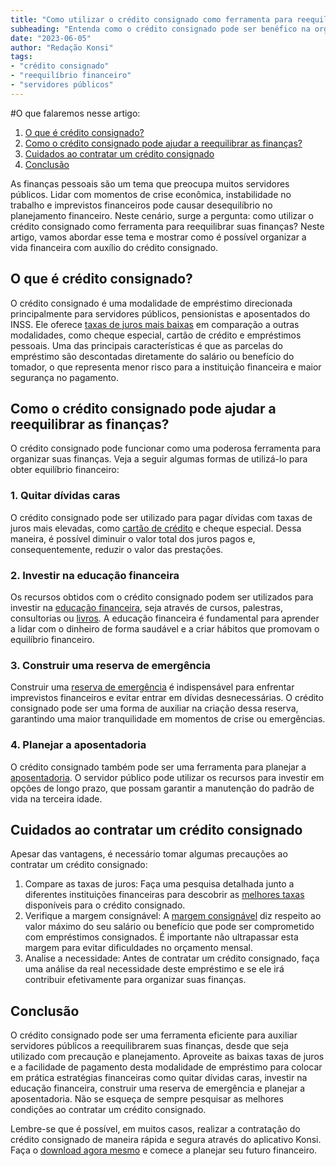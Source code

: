 ```yaml
---
title: "Como utilizar o crédito consignado como ferramenta para reequilibrar suas finanças"
subheading: "Entenda como o crédito consignado pode ser benéfico na organização financeira de servidores públicos."
date: "2023-06-05"
author: "Redação Konsi"
tags:
- "crédito consignado"
- "reequilíbrio financeiro"
- "servidores públicos"
---
```


#O que falaremos nesse artigo:

1. [O que é crédito consignado?](#o-que-e-credito-consignado)
2. [Como o crédito consignado pode ajudar a reequilibrar as finanças?](#credito-consignado-reequilibrar-financas)
3. [Cuidados ao contratar um crédito consignado](#cuidados-contratar-credito-consignado)
4. [Conclusão](#conclusao)

As finanças pessoais são um tema que preocupa muitos servidores públicos. Lidar com momentos de crise econômica, instabilidade no trabalho e imprevistos financeiros pode causar desequilíbrio no planejamento financeiro. Neste cenário, surge a pergunta: como utilizar o crédito consignado como ferramenta para reequilibrar suas finanças? Neste artigo, vamos abordar esse tema e mostrar como é possível organizar a vida financeira com auxílio do crédito consignado.

## O que é crédito consignado? <a name="o-que-e-credito-consignado"></a>

O crédito consignado é uma modalidade de empréstimo direcionada principalmente para servidores públicos, pensionistas e aposentados do INSS. Ele oferece [taxas de juros mais baixas](https://konsi.com.br/postagens/7-dicas-para-conseguir-a-menor-taxa-de-juros-no-consignado.md) em comparação a outras modalidades, como cheque especial, cartão de crédito e empréstimos pessoais. Uma das principais características é que as parcelas do empréstimo são descontadas diretamente do salário ou benefício do tomador, o que representa menor risco para a instituição financeira e maior segurança no pagamento.

## Como o crédito consignado pode ajudar a reequilibrar as finanças? <a name="credito-consignado-reequilibrar-financas"></a>

O crédito consignado pode funcionar como uma poderosa ferramenta para organizar suas finanças. Veja a seguir algumas formas de utilizá-lo para obter equilíbrio financeiro:

### 1. Quitar dívidas caras

O crédito consignado pode ser utilizado para pagar dívidas com taxas de juros mais elevadas, como [cartão de crédito](https://konsi.com.br/postagens/6-vantagens-do-cartao-de-credito-consignado.md) e cheque especial. Dessa maneira, é possível diminuir o valor total dos juros pagos e, consequentemente, reduzir o valor das prestações.

### 2. Investir na educação financeira

Os recursos obtidos com o crédito consignado podem ser utilizados para investir na [educação financeira](https://konsi.com.br/postagens/a-importncia-da-educao-financeira-para-servidores-pblicos-e-como-implement-la-em-sua-vida.md), seja através de cursos, palestras, consultorias ou [livros](https://konsi.com.br/postagens/5-passos-para-organizar-suas-financas-e-evitar-endividamento.md). A educação financeira é fundamental para aprender a lidar com o dinheiro de forma saudável e a criar hábitos que promovam o equilíbrio financeiro.

### 3. Construir uma reserva de emergência

Construir uma [reserva de emergência](https://konsi.com.br/postagens/a-importncia-da-reserva-de-emergncia-e-como-constru-la-com-inteligncia-financeira.md) é indispensável para enfrentar imprevistos financeiros e evitar entrar em dívidas desnecessárias. O crédito consignado pode ser uma forma de auxiliar na criação dessa reserva, garantindo uma maior tranquilidade em momentos de crise ou emergências.

### 4. Planejar a aposentadoria

O crédito consignado também pode ser uma ferramenta para planejar a [aposentadoria](https://konsi.com.br/postagens/planejamento-financeiro-para-aposentadoria-no-setor-pblico.md). O servidor público pode utilizar os recursos para investir em opções de longo prazo, que possam garantir a manutenção do padrão de vida na terceira idade.

## Cuidados ao contratar um crédito consignado <a name="cuidados-contratar-credito-consignado"></a>

Apesar das vantagens, é necessário tomar algumas precauções ao contratar um crédito consignado:

1. Compare as taxas de juros: Faça uma pesquisa detalhada junto a diferentes instituições financeiras para descobrir as [melhores taxas](https://konsi.com.br/postagens/como-conseguir-a-menor-taxa-de-juros.md) disponíveis para o crédito consignado.
2. Verifique a margem consignável: A [margem consignável](https://konsi.com.br/postagens/entendendo-a-margem-consignvel-como-planejar-seu-crdito-consignado.md) diz respeito ao valor máximo do seu salário ou benefício que pode ser comprometido com empréstimos consignados. É importante não ultrapassar esta margem para evitar dificuldades no orçamento mensal.
3. Analise a necessidade: Antes de contratar um crédito consignado, faça uma análise da real necessidade deste empréstimo e se ele irá contribuir efetivamente para organizar suas finanças.

## Conclusão <a name="conclusao"></a>

O crédito consignado pode ser uma ferramenta eficiente para auxiliar servidores públicos a reequilibrarem suas finanças, desde que seja utilizado com precaução e planejamento. Aproveite as baixas taxas de juros e a facilidade de pagamento desta modalidade de empréstimo para colocar em prática estratégias financeiras como quitar dívidas caras, investir na educação financeira, construir uma reserva de emergência e planejar a aposentadoria. Não se esqueça de sempre pesquisar as melhores condições ao contratar um crédito consignado.

Lembre-se que é possível, em muitos casos, realizar a contratação do crédito consignado de maneira rápida e segura através do aplicativo Konsi. Faça o [download agora mesmo](https://konsi.com.br/download-aplicativo) e comece a planejar seu futuro financeiro.